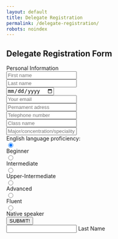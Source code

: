 ```yaml
---
layout: default
title: Delegate Registration
permalink: /delegate-registration/
robots: noindex
---
```

 <!-- Compiled and minified CSS -->
 <link rel="stylesheet" href="https://cdnjs.cloudflare.com/ajax/libs/materialize/1.0.0/css/materialize.min.css">

<!-- Compiled and minified JavaScript -->
<script src="https://cdnjs.cloudflare.com/ajax/libs/materialize/1.0.0/js/materialize.min.js"></script>
<h2>Delegate Registration Form</h2>
Personal Information
<form method="POST" action="https://formspree.io/cymun2019.official@gmail.com">
<input style="display: block;" type="text" name="firstname" placeholder="First name">
<input style="display: block;" type="text" name="lastname" placeholder="Last name">
<input style="display: block;" type="date" class="form-control" name="dateofbirth" placeholder="Date of Birth">
  <input style="display: block;" type="email" name="email" placeholder="Your email">
  <input style="display: block;" type="text" name="adress" placeholder="Pernament adress">
  <input style="display: block;" type="text" name="phone" placeholder="Telephone number">
  <input style="display: block;" type="text" name="class" placeholder="Class name">
  <input style="display: block;" type="text" name="speciality" placeholder="Major/concentration/speciality">
  English language proficiency:
  <input style="display: block;" type="radio" name="englishlevel" value="Beginner" checked> Beginner<br>
  <input style="display: block;" type="radio" name="englishlevel" value="Intermediate"> Intermediate<br>
  <input style="display: block;" type="radio" name="englishlevel" value="upper"> Upper-Intermediate
  <input style="display: block;" type="radio" name="englishlevel" value="Advanced"> Advanced
  <input style="display: block;" type="radio" name="englishlevel" value="Fluent"> Fluent
  <input style="display: block;" type="radio" name="englishlevel" value="Native"> Native speaker
  <button style="display: block;" type="submit">SUBMIT!</button>
            <input id="last_name" type="text" class="validate">
          <label for="last_name">Last Name</label>
</form>
